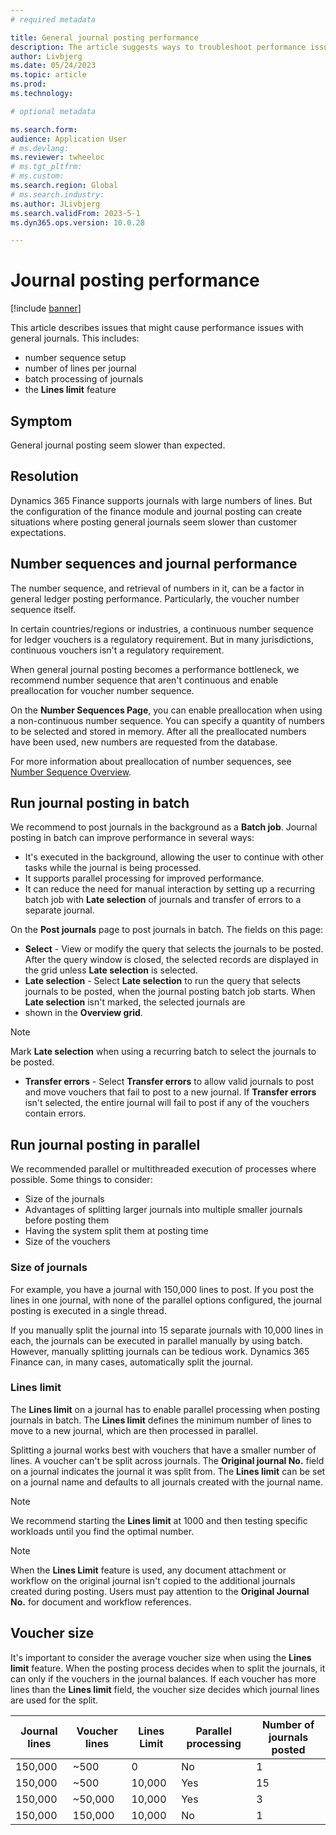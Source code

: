 ```yaml
---
# required metadata

title: General journal posting performance 
description: The article suggests ways to troubleshoot performance issues when posting general journals, including adjusting number sequence setup and limiting journal lines.
author: Livbjerg
ms.date: 05/24/2023
ms.topic: article
ms.prod: 
ms.technology: 

# optional metadata

ms.search.form: 
audience: Application User
# ms.devlang: 
ms.reviewer: twheeloc
# ms.tgt_pltfrm: 
# ms.custom: 
ms.search.region: Global 
# ms.search.industry: 
ms.author: JLivbjerg
ms.search.validFrom: 2023-5-1
ms.dyn365.ops.version: 10.0.28

---
```


# Journal posting performance

[!include [banner](../includes/banner.md)]

This article describes issues that might cause performance issues with general journals. This includes:
 - number sequence setup 
 - number of lines per journal 
 - batch processing of journals 
 - the **Lines limit** feature

## Symptom

General journal posting seem slower than expected.

## Resolution

Dynamics 365 Finance supports journals with large numbers of lines. But the configuration of the finance module and journal posting can create situations where posting general journals seem slower than customer 
expectations.

## Number sequences and journal performance

The number sequence, and retrieval of numbers in it, can be a factor in general ledger posting performance. Particularly, the voucher number sequence itself.

In certain countries/regions or industries, a continuous number sequence for ledger vouchers is a regulatory requirement. But in many jurisdictions, continuous vouchers isn't a regulatory requirement.

When general journal posting becomes a performance bottleneck, we recommend number sequence that aren't continuous and enable preallocation for voucher number sequence.  

On the **Number Sequences Page**, you can enable preallocation when using a non-continuous number sequence. You can specify a quantity of numbers to be selected and stored in memory. 
After all the preallocated numbers have been used, new numbers are requested from the database.

For more information about preallocation of number sequences, see [Number Sequence Overview](../../fin-ops-core/fin-ops/organization-administration/number-sequence-overview.md?context=/dynamics365/context/finance).

## Run journal posting in batch

We recommend to post journals in the background as a **Batch job**. Journal posting in batch can improve performance in several ways:

- It's executed in the background, allowing the user to continue with other tasks while the journal is being processed.
- It supports parallel processing for improved performance.
- It can reduce the need for manual interaction by setting up a recurring batch job with **Late selection** of journals and transfer of errors to a separate journal.

On the **Post journals** page to post journals in batch. The fields on this page:
 - **Select** - View or modify the query that selects the journals to be posted. After the query window is closed, the selected records are displayed in the grid unless **Late selection** is selected.
 - **Late selection** - Select **Late selection** to run the query that selects journals to be posted, when the journal posting batch job starts. When **Late selection** isn't marked, the selected journals are 
 - shown in the **Overview grid**.

> [!NOTE]
> Mark **Late selection** when using a recurring batch to select the journals to be posted.

 - **Transfer errors** - Select **Transfer errors** to allow valid journals to post and move vouchers that fail to post to a new journal. If **Transfer errors** isn't selected, the entire journal will fail to 
 post if any of the vouchers contain errors.

## Run journal posting in parallel

We recommended parallel or multithreaded execution of processes where possible. 
Some things to consider: 

- Size of the journals
- Advantages of splitting larger journals into multiple smaller journals before posting them
- Having the system split them at posting time
- Size of the vouchers 

### Size of journals

For example, you have a journal with 150,000 lines to post. If you post the lines in one journal, with none of the parallel options configured, the journal posting is executed in a single thread.

If you manually split the journal into 15 separate journals with 10,000 lines in each, the journals can be executed in parallel manually by using batch. However, manually splitting journals can be tedious work. 
Dynamics 365 Finance can, in many cases, automatically split the journal. 

### Lines limit

The **Lines limit** on a journal has to enable parallel processing when posting journals in batch. The **Lines limit** defines the minimum number of lines to move to a new journal, which are then processed in 
parallel.

Splitting a journal works best with vouchers that have a smaller number of lines. A voucher can't be split across journals. The **Original journal No.** field on a journal indicates the journal it was split from. 
The **Lines limit** can be set on a journal name and defaults to all journals created with the journal name.

> [!NOTE]
> We recommend starting the **Lines limit** at 1000 and then testing specific workloads until you find the optimal number.

> [!NOTE]
> When the **Lines Limit** feature is used, any document attachment or workflow on the original journal isn't copied to the additional journals created during posting. Users must pay attention to the 
> **Original Journal No.** for document and workflow references.

## Voucher size

It's important to consider the average voucher size when using the **Lines limit** feature. When the posting process decides when to split the journals, it can only if the vouchers in the journal balances. If each
voucher has more lines than the **Lines limit** field, the voucher size decides which journal lines are used for the split.

| Journal lines | Voucher lines    | Lines Limit      | Parallel processing | Number of journals posted|
|---------------|------------------|------------------|---------------------|--------------------------|
|    150,000    |       ~500       |           0      |       No            |    1                     |
|    150,000    |       ~500       |      10,000      |       Yes           |    15                    |
|    150,000    |    ~50,000       |      10,000      |       Yes           |    3                     |
|    150,000    |    150,000       |      10,000      |       No            |    1                     |
